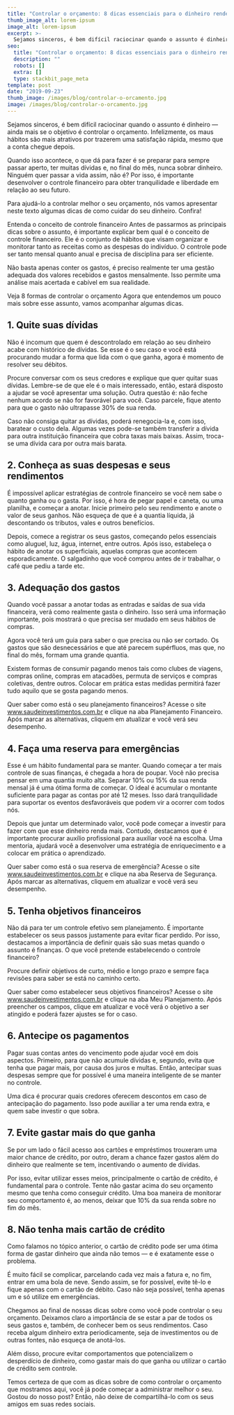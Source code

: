 ```yaml
---
title: "Controlar o orçamento: 8 dicas essenciais para o dinheiro render"
thumb_image_alt: lorem-ipsum
image_alt: lorem-ipsum
excerpt: >-
  Sejamos sinceros, é bem difícil raciocinar quando o assunto é dinheiro — ainda mais se o objetivo é controlar o orçamento. Infelizmente, os maus hábitos são mais atrativos por trazerem uma satisfação rápida, mesmo que a conta chegue depois.
seo:
  title: "Controlar o orçamento: 8 dicas essenciais para o dinheiro render"
  description: ""
  robots: []
  extra: []
  type: stackbit_page_meta
template: post
date: "2019-09-23"
thumb_image: /images/blog/controlar-o-orcamento.jpg
image: /images/blog/controlar-o-orcamento.jpg
---
```


Sejamos sinceros, é bem difícil raciocinar quando o assunto é dinheiro — ainda mais se o objetivo é controlar o orçamento. Infelizmente, os maus hábitos são mais atrativos por trazerem uma satisfação rápida, mesmo que a conta chegue depois.

Quando isso acontece, o que dá para fazer é se preparar para sempre passar aperto, ter muitas dívidas e, no final do mês, nunca sobrar dinheiro. Ninguém quer passar a vida assim, não é? Por isso, é importante desenvolver o controle financeiro para obter tranquilidade e liberdade em relação ao seu futuro.

Para ajudá-lo a controlar melhor o seu orçamento, nós vamos apresentar neste texto algumas dicas de como cuidar do seu dinheiro. Confira!

Entenda o conceito de controle financeiro
Antes de passarmos as principais dicas sobre o assunto, é importante explicar bem qual é o conceito de controle financeiro. Ele é o conjunto de hábitos que visam organizar e monitorar tanto as receitas como as despesas do indivíduo. O controle pode ser tanto mensal quanto anual e precisa de disciplina para ser eficiente.

Não basta apenas conter os gastos, é preciso realmente ter uma gestão adequada dos valores recebidos e gastos mensalmente. Isso permite uma análise mais acertada e cabível em sua realidade.

Veja 8 formas de controlar o orçamento
Agora que entendemos um pouco mais sobre esse assunto, vamos acompanhar algumas dicas.

## 1. Quite suas dívidas

Não é incomum que quem é descontrolado em relação ao seu dinheiro acabe com histórico de dívidas. Se esse é o seu caso e você está procurando mudar a forma que lida com o que ganha, agora é momento de resolver seu débitos.

Procure conversar com os seus credores e explique que quer quitar suas dívidas. Lembre-se de que ele é o mais interessado, então, estará disposto a ajudar se você apresentar uma solução. Outra questão é: não feche nenhum acordo se não for favorável para você. Caso parcele, fique atento para que o gasto não ultrapasse 30% de sua renda.

Caso não consiga quitar as dívidas, poderá renegocia-la e, com isso, baratear o custo dela. Algumas vezes pode-se também transferir a dívida para outra instituição financeira que cobra taxas mais baixas. Assim, troca-se uma dívida cara por outra mais barata.

## 2. Conheça as suas despesas e seus rendimentos

É impossível aplicar estratégias de controle financeiro se você nem sabe o quanto ganha ou o gasta. Por isso, é hora de pegar papel e caneta, ou uma planilha, e começar a anotar. Inicie primeiro pelo seu rendimento e anote o valor de seus ganhos. Não esqueça de que é a quantia líquida, já descontando os tributos, vales e outros benefícios.

Depois, comece a registrar os seus gastos, começando pelos essenciais como aluguel, luz, água, internet, entre outros. Após isso, estabeleça o hábito de anotar os superficiais, aquelas compras que acontecem esporadicamente. O salgadinho que você comprou antes de ir trabalhar, o café que pediu a tarde etc.

## 3. Adequação dos gastos

Quando você passar a anotar todas as entradas e saídas de sua vida financeira, verá como realmente gasta o dinheiro. Isso será uma informação importante, pois mostrará o que precisa ser mudado em seus hábitos de compras.

Agora você terá um guia para saber o que precisa ou não ser cortado. Os gastos que são desnecessários e que até parecem supérfluos, mas que, no final do mês, formam uma grande quantia.

Existem formas de consumir pagando menos tais como clubes de viagens, compras online, compras em atacadões, permuta de serviços e compras coletivas, dentre outros. Colocar em prática estas medidas permitirá fazer tudo aquilo que se gosta pagando menos.

Quer saber como está o seu planejamento financeiros? Acesse o site www.saudeinvestimentos.com.br e clique na aba Planejamento Financeiro. Após marcar as alternativas, cliquem em atualizar e você verá seu desempenho.

## 4. Faça uma reserva para emergências

Esse é um hábito fundamental para se manter. Quando começar a ter mais controle de suas finanças, é chegada a hora de poupar. Você não precisa pensar em uma quantia muito alta. Separar 10% ou 15% da sua renda mensal já é uma ótima forma de começar. O ideal é acumular o montante suficiente para pagar as contas por até 12 meses. Isso dará tranquilidade para suportar os eventos desfavoráveis que podem vir a ocorrer com todos nós.

Depois que juntar um determinado valor, você pode começar a investir para fazer com que esse dinheiro renda mais. Contudo, destacamos que é importante procurar auxílio profissional para auxiliar você na escolha. Uma mentoria, ajudará você a desenvolver uma estratégia de enriquecimento e a colocar em prática o aprendizado.

Quer saber como está o sua reserva de emergência? Acesse o site www.saudeinvestimentos.com.br e clique na aba Reserva de Segurança. Após marcar as alternativas, cliquem em atualizar e você verá seu desempenho.

## 5. Tenha objetivos financeiros

Não dá para ter um controle efetivo sem planejamento. É importante estabelecer os seus passos justamente para evitar ficar perdido. Por isso, destacamos a importância de definir quais são suas metas quando o assunto é finanças. O que você pretende estabelecendo o controle financeiro?

Procure definir objetivos de curto, médio e longo prazo e sempre faça revisões para saber se está no caminho certo.

Quer saber como estabelecer seus objetivos financeiros? Acesse o site www.saudeinvestimentos.com.br e clique na aba Meu Planejamento. Após preencher os campos, clique em atualizar e você verá o objetivo a ser atingido e poderá fazer ajustes se for o caso.

## 6. Antecipe os pagamentos

Pagar suas contas antes do vencimento pode ajudar você em dois aspectos. Primeiro, para que não acumule dívidas e, segundo, evita que tenha que pagar mais, por causa dos juros e multas. Então, antecipar suas despesas sempre que for possível é uma maneira inteligente de se manter no controle.

Uma dica é procurar quais credores oferecem descontos em caso de antecipação do pagamento. Isso pode auxiliar a ter uma renda extra, e quem sabe investir o que sobra.

## 7. Evite gastar mais do que ganha

Se por um lado o fácil acesso aos cartões e empréstimos trouxeram uma maior chance de crédito, por outro, deram a chance fazer gastos além do dinheiro que realmente se tem, incentivando o aumento de dívidas.

Por isso, evitar utilizar esses meios, principalmente o cartão de crédito, é fundamental para o controle. Tente não gastar acima do seu orçamento mesmo que tenha como conseguir crédito. Uma boa maneira de monitorar seu comportamento é, ao menos, deixar que 10% da sua renda sobre no fim do mês.

## 8. Não tenha mais cartão de crédito

Como falamos no tópico anterior, o cartão de crédito pode ser uma ótima forma de gastar dinheiro que ainda não temos — e é exatamente esse o problema.

É muito fácil se complicar, parcelando cada vez mais a fatura e, no fim, entrar em uma bola de neve. Sendo assim, se for possível, evite tê-lo e fique apenas com o cartão de débito. Caso não seja possível, tenha apenas um e só utilize em emergências.

Chegamos ao final de nossas dicas sobre como você pode controlar o seu orçamento. Deixamos claro a importância de se estar a par de todos os seus gastos e, também, de conhecer bem os seus rendimentos. Caso receba algum dinheiro extra periodicamente, seja de investimentos ou de outras fontes, não esqueça de anotá-los.

Além disso, procure evitar comportamentos que potencializem o desperdício de dinheiro, como gastar mais do que ganha ou utilizar o cartão de crédito sem controle.

Temos certeza de que com as dicas sobre de como controlar o orçamento que mostramos aqui, você já pode começar a administrar melhor o seu. Gostou do nosso post? Então, não deixe de compartilhá-lo com os seus amigos em suas redes sociais.
